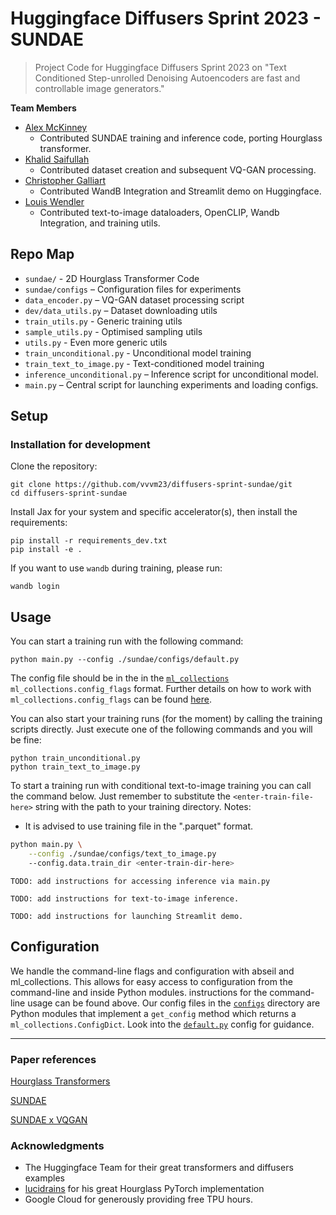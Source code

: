 # Huggingface Diffusers Sprint 2023 - SUNDAE
> Project Code for Huggingface Diffusers Sprint 2023 on "Text Conditioned Step-unrolled Denoising Autoencoders are fast and controllable image generators."

**Team Members**
- [Alex McKinney](https://github.com/vvvm23)
    - Contributed SUNDAE training and inference code, porting Hourglass transformer.
- [Khalid Saifullah](https://github.com/khalidsaifullaah)
    - Contributed dataset creation and subsequent VQ-GAN processing.
- [Christopher Galliart](https://github.com/HatmanStack)
    - Contributed WandB Integration and Streamlit demo on Huggingface.
- [Louis Wendler](https://github.com/1ucky40nc3)
    - Contributed text-to-image dataloaders, OpenCLIP, Wandb Integration, and training utils.

## Repo Map
- `sundae/` - 2D Hourglass Transformer Code 
- `sundae/configs` – Configuration files for experiments
- `data_encoder.py` – VQ-GAN dataset processing script
- `dev/data_utils.py` – Dataset downloading utils
- `train_utils.py` - Generic training utils
- `sample_utils.py` - Optimised sampling utils
- `utils.py` - Even more generic utils
- `train_unconditional.py` - Unconditional model training
- `train_text_to_image.py` - Text-conditioned model training
- `inference_unconditional.py` – Inference script for unconditional model.
- `main.py` – Central script for launching experiments and loading configs.

## Setup
### Installation for development
Clone the repository:
```shell
git clone https://github.com/vvvm23/diffusers-sprint-sundae/git
cd diffusers-sprint-sundae
```
Install Jax for your system and specific accelerator(s), then install the requirements:
```shell
pip install -r requirements_dev.txt
pip install -e .
```

If you want to use `wandb` during training, please run:
```shell
wandb login
```

## Usage
You can start a training run with the following command:
```shell
python main.py --config ./sundae/configs/default.py
```
The config file should be in the in the [`ml_collections`](https://github.com/google/ml_collections) `ml_collections.config_flags` format.
Further details on how to work with `ml_collections.config_flags` can be found [here](https://github.com/google/ml_collections#:~:text=config_dict_initialization.py.-,Config%20Flags,-This%20library%20adds).

You can also start your training runs (for the moment) by calling the training scripts directly.
Just execute one of the following commands and you will be fine:
```shell
python train_unconditional.py
python train_text_to_image.py
```

To start a training run with conditional text-to-image training you can call the command below.
Just remember to substitute the `<enter-train-file-here>` string with the path to your training directory.
Notes: 
- It is advised to use training file in the ".parquet" format.
```bash
python main.py \
    --config ./sundae/configs/text_to_image.py
    --config.data.train_dir <enter-train-dir-here>
```

`TODO: add instructions for accessing inference via main.py`

`TODO: add instructions for text-to-image inference.`

`TODO: add instructions for launching Streamlit demo.`


## Configuration
We handle the command-line flags and configuration with abseil and ml_collections.
This allows for easy access to configuration from the command-line and inside Python modules.
instructions for the command-line usage can be found above.
Our config files in the [`configs`](sundae/configs) directory are Python modules that implement
a `get_config` method which returns a `ml_collections.ConfigDict`. Look into the [`default.py`](sundae/configs/default.py) config for guidance.

---

### Paper references
[Hourglass Transformers](https://arxiv.org/abs/2110.13711)

[SUNDAE](https://arxiv.org/abs/2112.06749)

[SUNDAE x VQGAN](https://arxiv.org/abs/2206.12351)


### Acknowledgments
- The Huggingface Team for their great transformers and diffusers examples
- [lucidrains](https://github.com/lucidrains) for his great Hourglass PyTorch implementation
- Google Cloud for generously providing free TPU hours.
